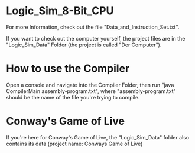 # Logic_Sim_8-Bit_CPU
For more Information, check out the file "Data_and_Instruction_Set.txt".

If you want to check out the computer yourself, the project files are in the "Logic_Sim_Data" Folder (the project is called "Der Computer").

# How to use the Compiler
Open a console and navigate into the Compiler Folder, then run "java CompilerMain assembly-program.txt", where "assembly-program.txt" should be the name of the file you're trying to compile.

# Conway's Game of Live
If you're here for Conway's Game of Live, the "Logic_Sim_Data" folder also contains its data (project name: Conways Game of Live)
